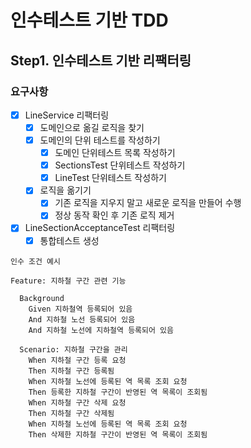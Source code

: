 # 인수테스트 기반 TDD

## Step1. 인수테스트 기반 리팩터링

### 요구사항

- [x] LineService 리팩터링 
  - [x] 도메인으로 옮길 로직을 찾기
  - [x] 도메인의 단위 테스트를 작성하기
    - [x] 도메인 단위테스트 목록 작성하기
    - [x] SectionsTest 단위테스트 작성하기
    - [x] LineTest 단위테스트 작성하기
  - [x] 로직을 옮기기
    - [x] 기존 로직을 지우지 말고 새로운 로직을 만들어 수행
    - [x] 정상 동작 확인 후 기존 로직 제거
- [x] LineSectionAcceptanceTest 리팩터링
  - [x] 통합테스트 생성

```
인수 조건 예시

Feature: 지하철 구간 관련 기능

  Background 
    Given 지하철역 등록되어 있음
    And 지하철 노선 등록되어 있음
    And 지하철 노선에 지하철역 등록되어 있음

  Scenario: 지하철 구간을 관리
    When 지하철 구간 등록 요청
    Then 지하철 구간 등록됨
    When 지하철 노선에 등록된 역 목록 조회 요청
    Then 등록한 지하철 구간이 반영된 역 목록이 조회됨
    When 지하철 구간 삭제 요청
    Then 지하철 구간 삭제됨
    When 지하철 노선에 등록된 역 목록 조회 요청
    Then 삭제한 지하철 구간이 반영된 역 목록이 조회됨

```